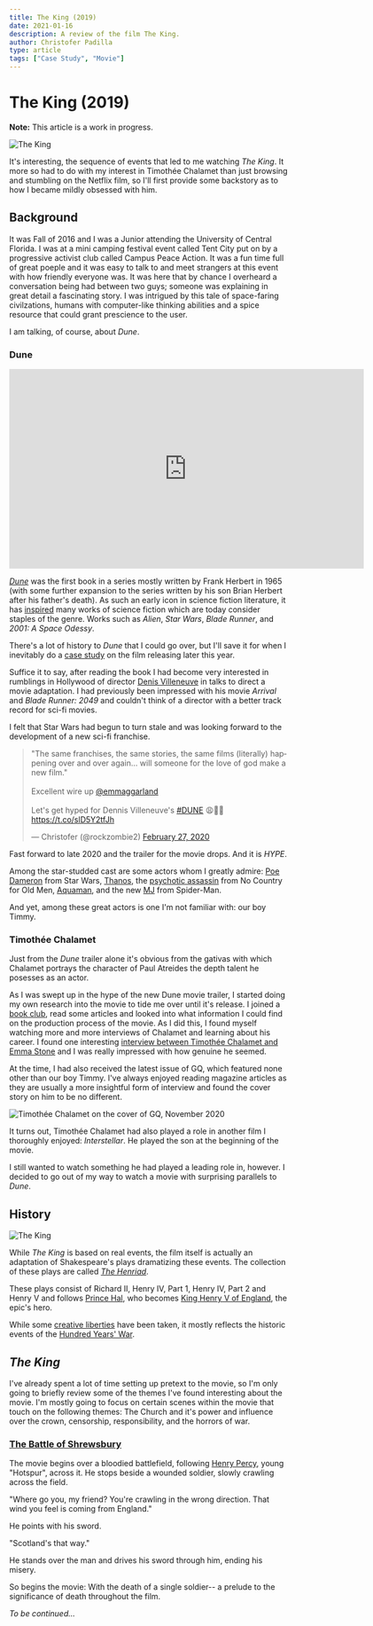 ```yaml
---
title: The King (2019)
date: 2021-01-16
description: A review of the film The King.
author: Christofer Padilla
type: article
tags: ["Case Study", "Movie"]
---
```


# The King (2019)

<div class="info"><b>Note:</b> This article is a work in progress.</div>

![The King](/images/theking.jpg)

It's interesting, the sequence of events that led to me watching *The King*. It more so had to do with my interest in Timothée Chalamet than just browsing and stumbling on the Netflix film, so I'll first provide some backstory as to how I became mildly obsessed with him.

## Background

It was Fall of 2016 and I was a Junior attending the University of Central Florida. I was at a mini camping festival event called Tent City put on by a progressive activist club called Campus Peace Action. It was a fun time full of great poeple and it was easy to talk to and meet strangers at this event with how friendly everyone was. It was here that by chance I overheard a conversation being had between two guys; someone was explaining in great detail a fascinating story. I was intrigued by this tale of space-faring civilzations, humans with computer-like thinking abilities and a spice resource that could grant prescience to the user.

I am talking, of course, about *Dune*.

### Dune

<div class="resp-container">
  <iframe class="resp-iframe" width="640" height="360" src="https://www.youtube.com/embed/n9xhJrPXop4" frameborder="0" allow="accelerometer; autoplay; clipboard-write; encrypted-media; gyroscope; picture-in-picture" allowfullscreen></iframe>
</div>

[*Dune*](https://en.wikipedia.org/wiki/Dune_(novel)) was the first book in a series mostly written by Frank Herbert in 1965 (with some further expansion to the series written by his son Brian Herbert after his father's death). As such an early icon in science fiction literature, it has [inspired](https://screenrant.com/ways-dune-influenced-future-sci-fi-movies/) many works of science fiction which are today consider staples of the genre. Works such as *Alien*, *Star Wars*, *Blade Runner*, and *2001: A Space Odessy*.

There's a lot of history to *Dune* that I could go over, but I'll save it for when I inevitably do a [case study](/tags/#Case-Study) on the film releasing later this year.

Suffice it to say, after reading the book I had become very interested in rumblings in Hollywood of director [Denis Villeneuve](https://www.imdb.com/name/nm0898288/) in talks to direct a movie adaptation. I had previously been impressed with his movie *Arrival* and *Blade Runner: 2049* and couldn't think of a director with a better track record for sci-fi movies.

I felt that Star Wars had begun to turn stale and was looking forward to the development of a new sci-fi franchise.

<blockquote class="twitter-tweet tw-align-center"><p lang="en" dir="ltr">&quot;The same franchises, the same stories, the same films (literally) happening over and over again... will someone for the love of god make a new film.&quot;<br><br>Excellent wire up <a href="https://twitter.com/emmaggarland?ref_src=twsrc%5Etfw">@emmaggarland</a><br><br>Let&#39;s get hyped for Dennis Villeneuve&#39;s <a href="https://twitter.com/hashtag/DUNE?src=hash&amp;ref_src=twsrc%5Etfw">#DUNE</a> 😩🙏🏼<br> <a href="https://t.co/slD5Y2tfJh">https://t.co/slD5Y2tfJh</a></p>&mdash; Christofer (@rockzombie2) <a href="https://twitter.com/rockzombie2/status/1233092340774031360?ref_src=twsrc%5Etfw">February 27, 2020</a></blockquote> <script async src="https://platform.twitter.com/widgets.js" charset="utf-8"></script>

Fast forward to late 2020 and the trailer for the movie drops. And it is *HYPE*.

Among the star-studded cast are some actors whom I greatly admire: [Poe Dameron](https://www.imdb.com/name/nm1209966/) from Star Wars, [Thanos](https://www.imdb.com/name/nm0000982/), the [psychotic assassin](https://www.imdb.com/name/nm0000849/) from No Country for Old Men, [Aquaman](https://www.imdb.com/name/nm0597388/), and the new [MJ](https://www.imdb.com/name/nm3918035/) from Spider-Man.

And yet, among these great actors is one I'm not familiar with: our boy Timmy.

### Timothée Chalamet

Just from the *Dune* trailer alone it's obvious from the gativas with which Chalamet portrays the character of Paul Atreides the depth talent he posesses as an actor.

As I was swept up in the hype of the new Dune movie trailer, I started doing my own research into the movie to tide me over until it's release. I joined a [book club](https://www.reddit.com/r/dune/comments/ipjge8/dune_book_club_being_held_on_discord/), read some articles and looked into what information I could find on the production process of the movie. As I did this, I found myself watching more and more interviews of Chalamet and learning about his career. I found one interesting [interview between Timothée Chalamet and Emma Stone](https://www.youtube.com/watch?v=8Lj1Cx4pNUw) and I was really impressed with how genuine he seemed.

At the time, I had also received the latest issue of GQ, which featured none other than our boy Timmy. I've always enjoyed reading magazine articles as they are usually a more insightful form of interview and found the cover story on him to be no different.

![Timothée Chalamet on the cover of GQ, November 2020](/images/timothee-chalamet-gq-november-cover-2020.jpg)

It turns out, Timothée Chalamet had also played a role in another film I thoroughly enjoyed: *Interstellar*. He played the son at the beginning of the movie.

I still wanted to watch something he had played a leading role in, however. I decided to go out of my way to watch a movie with surprising parallels to *Dune*.

## History

![The King](/images/theking-altposter.jpg)

While *The King* is based on real events, the film itself is actually an adaptation of Shakespeare's plays dramatizing these events. The collection of these plays are called [*The Henriad*](https://en.wikipedia.org/wiki/Henriad).

These plays consist of Richard II, Henry IV, Part 1, Henry IV, Part 2 and Henry V and follows [Prince Hal](https://en.wikipedia.org/wiki/Prince_Hal), who becomes [King Henry V of England](https://en.wikipedia.org/wiki/Henry_V_of_England), the epic's hero.

While some [creative liberties](<https://en.wikipedia.org/wiki/The_King_(2019_film)#Historical_accuracy>) have been taken, it mostly reflects the historic events of the [Hundred Years' War](https://en.wikipedia.org/wiki/Hundred_Years%27_War).

## *The King*

I've already spent a lot of time setting up pretext to the movie, so I'm only going to briefly review some of the themes I've found interesting about the movie. I'm mostly going to focus on certain scenes within the movie that touch on the following themes: The Church and it's power and influence over the crown, censorship, responsibility, and the horrors of war.

### [The Battle of Shrewsbury](https://en.wikipedia.org/wiki/Battle_of_Shrewsbury)

The movie begins over a bloodied battlefield, following [Henry Percy](https://en.wikipedia.org/wiki/Henry_Percy_(Hotspur)), young "Hotspur", across it. He stops beside a wounded soldier, slowly crawling across the field.

"Where go you, my friend? You're crawling in the wrong direction. That wind you feel is coming from England."

He points with his sword.

"Scotland's that way."

He stands over the man and drives his sword through him, ending his misery.

So begins the movie: With the death of a single soldier-- a prelude to the significance of death throughout the film.

*To be continued...*

<TagLinks />

<Comments />

